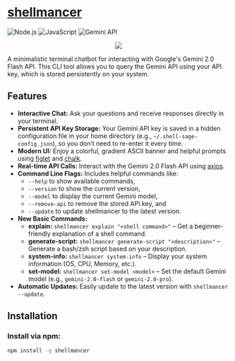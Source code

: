 # [shellmancer](https://www.shellmancer.vercel.app/)

![Node.js](https://img.shields.io/badge/Node.js-18%2B-green?logo=node.js)
![JavaScript](https://img.shields.io/badge/JavaScript-ES6%2B-yellow?logo=javascript)
![Gemini API](https://img.shields.io/badge/Gemini-API-blue?logo=google)

<p align="center">
  <img src="https://github.com/user-attachments/assets/f813c74d-4163-43cc-8b0c-d2d32c46e1f1"/>
</p>

A minimalistic terminal chatbot for interacting with Google's Gemini 2.0 Flash API. This CLI tool allows you to query the Gemini API using your API key, which is stored persistently on your system.

## Features

- **Interactive Chat:** Ask your questions and receive responses directly in your terminal.
- **Persistent API Key Storage:** Your Gemini API key is saved in a hidden configuration file in your home directory (e.g., `~/.shell-sage-config.json`), so you don’t need to re-enter it every time.
- **Modern UI:** Enjoy a colorful, gradient ASCII banner and helpful prompts using [figlet](https://www.npmjs.com/package/figlet) and [chalk](https://www.npmjs.com/package/chalk).
- **Real-time API Calls:** Interact with the Gemini 2.0 Flash API using [axios](https://www.npmjs.com/package/axios).
- **Command Line Flags:** Includes helpful commands like:
  - `--help` to show available commands,
  - `--version` to show the current version,
  - `--model` to display the current Gemini model,
  - `--remove-api` to remove the stored API key, and
  - `--update` to update shellmancer to the latest version.
- **New Basic Commands:**
  - **explain:** `shellmancer explain "<shell command>"` – Get a beginner-friendly explanation of a shell command.
  - **generate-script:** `shellmancer generate-script "<description>"` – Generate a bash/zsh script based on your description.
  - **system-info:** `shellmancer system-info` – Display your system information (OS, CPU, Memory, etc.).
  - **set-model:** `shellmancer set-model <model>` – Set the default Gemini model (e.g., `gemini-2.0-flash` or `gemini-2.0-pro`).
- **Automatic Updates:** Easily update to the latest version with `shellmancer --update`.

## Installation

### Install via npm:

```bash
npm install -g shellmancer
